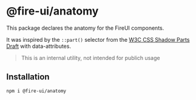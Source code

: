 # @fire-ui/anatomy

This package declares the anatomy for the FireUI components.

It was inspired by the `::part()` selector from the
[W3C CSS Shadow Parts Draft](https://w3.org/TR/css-shadow-parts-1)
with data-attributes.

> This is an internal utility, not intended for publich usage

## Installation

```sh
npm i @fire-ui/anatomy
```